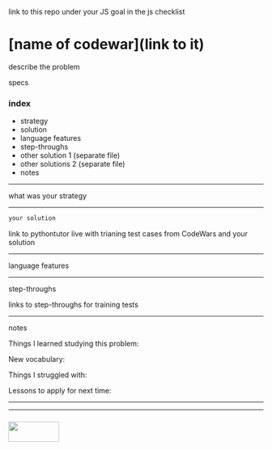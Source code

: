 link to this repo under your JS goal in the js checklist

# [name of codewar](link to it)


describe the problem

specs


### index
* strategy
* solution
* language features
* step-throughs
* other solution 1 (separate file)
* other solutions 2 (separate file)
* notes


___

what was your strategy


___

```js 
your solution
```
link to pythontutor live with trianing test cases from CodeWars and your solution

___

language features
___

step-throughs

links to step-throughs for training tests

___

notes

Things I learned studying this problem:


New vocabulary:


Things I struggled with:


Lessons to apply for next time:

___
___
### <a href="http://elewa.education/blog" target="_blank"><img src="https://user-images.githubusercontent.com/18554853/34921062-506450ae-f97d-11e7-875f-6feeb26ad72d.png" width="100" height="40"/></a>
